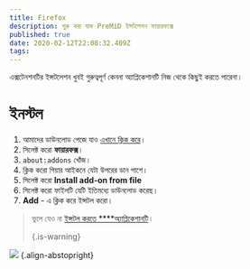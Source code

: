 ```yaml
---
title: Firefox
description: শুরু করা যাক PreMiD ইন্সটলেশন ফায়ারফক্সে
published: true
date: 2020-02-12T22:08:32.409Z
tags:
---
```


এক্সটেনশনটির ইন্সটলেশন খুবই গুরুত্বপূর্ণ কেননা অ্যাপ্লিকেশানটি নিজ থেকে কিছুই করতে পারেনা।

# ইনস্টল
1. আমাদের ডাউনলোড পেজে যাও [এখানে ক্লিক করে](https://premid.app/downloads)।
2. সিলেক্ট করো **ফায়ারফক্স**।
3. `about:addons` খোঁজ।
4. ক্লিক করো গিয়ার আইকনে যেটা উপরের ডান পাশে।
5. সিলেক্ট করো **Install add-on from file**
6. সিলেক্ট করো ফাইলটি যেটি ইতিমধ্যে ডাউনলোড করেছ।
7. **Add** - এ ক্লিক করে ইন্সটল করো।

> ভুলে যেও না [ইন্সটল করতে ****অ্যাপ্লিকেশানটি](/install)। 
> 
> {.is-warning}

![](https://img.icons8.com/color/2x/firefox.png) {.align-abstopright}
